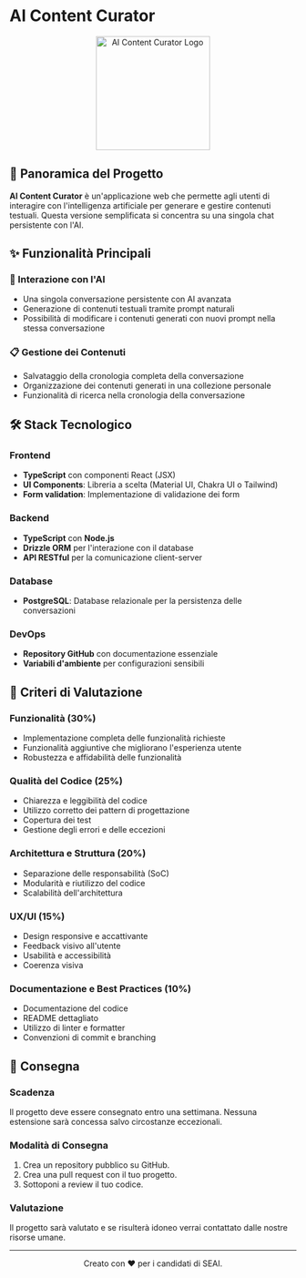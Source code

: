 # AI Content Curator

<p align="center">
  <img src="https://raw.githubusercontent.com/user/repo/main/assets/logo.png" alt="AI Content Curator Logo" width="200"/>
</p>

## 🚀 Panoramica del Progetto

**AI Content Curator** è un'applicazione web che permette agli utenti di interagire con l'intelligenza artificiale per generare e gestire contenuti testuali. Questa versione semplificata si concentra su una singola chat persistente con l'AI.

## ✨ Funzionalità Principali

### 🤖 Interazione con l'AI
- Una singola conversazione persistente con AI avanzata
- Generazione di contenuti testuali tramite prompt naturali 
- Possibilità di modificare i contenuti generati con nuovi prompt nella stessa conversazione

### 📋 Gestione dei Contenuti
- Salvataggio della cronologia completa della conversazione
- Organizzazione dei contenuti generati in una collezione personale
- Funzionalità di ricerca nella cronologia della conversazione

## 🛠️ Stack Tecnologico

### Frontend
- **TypeScript** con componenti React (JSX)
- **UI Components**: Libreria a scelta (Material UI, Chakra UI o Tailwind)
- **Form validation**: Implementazione di validazione dei form

### Backend
- **TypeScript** con **Node.js**
- **Drizzle ORM** per l'interazione con il database
- **API RESTful** per la comunicazione client-server

### Database
- **PostgreSQL**: Database relazionale per la persistenza delle conversazioni

### DevOps
- **Repository GitHub** con documentazione essenziale
- **Variabili d'ambiente** per configurazioni sensibili

## 📝 Criteri di Valutazione

### Funzionalità (30%)
- Implementazione completa delle funzionalità richieste
- Funzionalità aggiuntive che migliorano l'esperienza utente
- Robustezza e affidabilità delle funzionalità

### Qualità del Codice (25%)
- Chiarezza e leggibilità del codice
- Utilizzo corretto dei pattern di progettazione
- Copertura dei test
- Gestione degli errori e delle eccezioni

### Architettura e Struttura (20%)
- Separazione delle responsabilità (SoC)
- Modularità e riutilizzo del codice
- Scalabilità dell'architettura

### UX/UI (15%)
- Design responsive e accattivante
- Feedback visivo all'utente
- Usabilità e accessibilità
- Coerenza visiva

### Documentazione e Best Practices (10%)
- Documentazione del codice
- README dettagliato
- Utilizzo di linter e formatter
- Convenzioni di commit e branching

## 📄 Consegna

### Scadenza
Il progetto deve essere consegnato entro una settimana. Nessuna estensione sarà concessa salvo circostanze eccezionali.

### Modalità di Consegna
1. Crea un repository pubblico su GitHub.
2. Crea una pull request con il tuo progetto.
3. Sottoponi a review il tuo codice.

### Valutazione
Il progetto sarà valutato e se risulterà idoneo verrai contattato dalle nostre risorse umane.

---

<p align="center">
  Creato con ❤️ per i candidati di SEAI.
</p>
